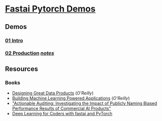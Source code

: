# [Fastai Pytorch Demos](https://github.com/fastai/fastbook/blob/master)

## Demos

### [01 Intro](Chapter01-Intro\\01_intro.ipynb)

### [02 Production](Chapter02-Production\\02_production.ipynb) [_notes_](Chapter02-Production\\NOTES.md)

## Resources

### Books

- [Designing Great Data Products](https://www.oreilly.com/radar/drivetrain-approach-data-products/) (_O'Reilly_)
- [Building Machine Learning Powered Applications](http://shop.oreilly.com/product/0636920215912.do) (_O'Reilly_)
- ["Actionable Auditing: Investigating the Impact of Publicly Naming Biased Performance Results of Commercial AI Products"](https://dl.acm.org/doi/10.1145/3306618.3314244)
- [Deep Learning for Coders with fastai and PyTorch](https://www.oreilly.com/library/view/deep-learning-for/9781492045519/)
